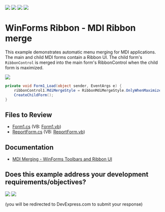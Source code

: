 <!-- default badges list -->
![](https://img.shields.io/endpoint?url=https://codecentral.devexpress.com/api/v1/VersionRange/128617227/13.1.4%2B)
[![](https://img.shields.io/badge/Open_in_DevExpress_Support_Center-FF7200?style=flat-square&logo=DevExpress&logoColor=white)](https://supportcenter.devexpress.com/ticket/details/E1917)
[![](https://img.shields.io/badge/📖_How_to_use_DevExpress_Examples-e9f6fc?style=flat-square)](https://docs.devexpress.com/GeneralInformation/403183)
[![](https://img.shields.io/badge/💬_Leave_Feedback-feecdd?style=flat-square)](#does-this-example-address-your-development-requirementsobjectives)
<!-- default badges end -->

# WinForms Ribbon - MDI Ribbon merge

This example demonstrates automatic menu merging for MDI applications. The main and child MDI forms contain a Ribbon UI. The child form's `RibbonControl` is merged into the main form's RibbonControl when the child form is maximized.

![](https://raw.githubusercontent.com/DevExpress-Examples/how-to-merge-ribbon-controls-e1917/13.1.4%2B/media/winforms-ribbon-merge-mdi.png)

```csharp
private void Form1_Load(object sender, EventArgs e) {
    ribbonControl1.MdiMergeStyle = RibbonMdiMergeStyle.OnlyWhenMaximized;
    CreateChildForm();
}
```


## Files to Review

* [Form1.cs](./CS/RibbonMerging/Form1.cs) (VB: [Form1.vb](./VB/RibbonMerging/Form1.vb))
* [ReportForm.cs](./CS/RibbonMerging/ReportForm.cs) (VB: [ReportForm.vb](./VB/RibbonMerging/ReportForm.vb))


## Documentation

* [MDI Merging - WinForms Toolbars and Ribbon UI](https://docs.devexpress.com/WindowsForms/1099/controls-and-libraries/ribbon-bars-and-menu/bars/mdi-merging)
<!-- feedback -->
## Does this example address your development requirements/objectives?

[<img src="https://www.devexpress.com/support/examples/i/yes-button.svg"/>](https://www.devexpress.com/support/examples/survey.xml?utm_source=github&utm_campaign=winforms-ribbon-merge-mdi&~~~was_helpful=yes) [<img src="https://www.devexpress.com/support/examples/i/no-button.svg"/>](https://www.devexpress.com/support/examples/survey.xml?utm_source=github&utm_campaign=winforms-ribbon-merge-mdi&~~~was_helpful=no)

(you will be redirected to DevExpress.com to submit your response)
<!-- feedback end -->
